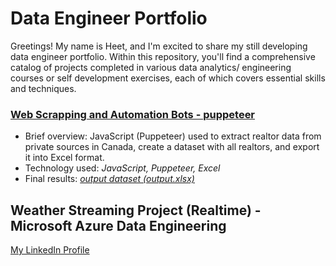 # Data Engineer Portfolio

Greetings! My name is Heet, and I'm excited to share my still developing data engineer portfolio. Within this repository, you'll find a comprehensive catalog of projects completed in various data analytics/ engineering courses or self development exercises, each of which covers essential skills and techniques.

### [Web Scrapping and Automation Bots - puppeteer](https://github.com/Kushh37/Web-Scrapping-and-Automation-Bots)

- Brief overview:   JavaScript (Puppeteer) used to extract realtor data from private sources in Canada, create a dataset with all realtors, and export it into Excel format.  
- Technology used: *JavaScript, Puppeteer, Excel*  
- Final results: [*output dataset (output.xlsx)*](https://github.com/Kushh37/Web-Scrapping-and-Automation-Bots/blob/main/output.xlsx) 

## Weather Streaming Project (Realtime) - Microsoft Azure Data Engineering
[My LinkedIn Profile](https://www.linkedin.com/in/heeeet-patel/)
